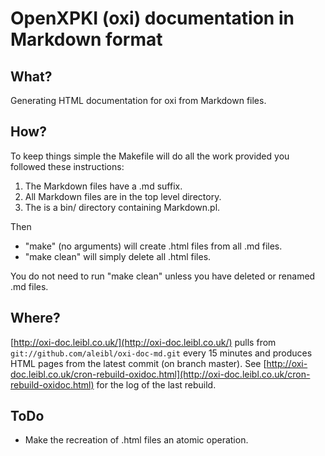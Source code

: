 OpenXPKI (oxi) documentation in Markdown format
===============================================

What?
-----

Generating HTML documentation for oxi from Markdown files.


How?
----

To keep things simple the Makefile will do all the work 
provided you followed these instructions:

1. The Markdown files have a .md suffix.
2. All Markdown files are in the top level directory.
3. The is a bin/ directory containing Markdown.pl.

Then

* "make" (no arguments) will create .html files from all .md files.
* "make clean" will simply delete all .html files.

You do not need to run "make clean" unless you have deleted or
renamed .md files. 


Where?
------

[http://oxi-doc.leibl.co.uk/](http://oxi-doc.leibl.co.uk/) pulls 
from `git://github.com/aleibl/oxi-doc-md.git` every 15 minutes 
and produces HTML pages from the latest commit (on branch master).
See [http://oxi-doc.leibl.co.uk/cron-rebuild-oxidoc.html](http://oxi-doc.leibl.co.uk/cron-rebuild-oxidoc.html) 
for the log of the last rebuild.

ToDo
----

* Make the recreation of .html files an atomic operation.

